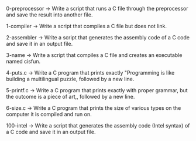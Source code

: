 0-preprocessor -> Write a script that runs a C file through the preprocessor and save the result into another file.

1-compiler -> Write a script that compiles a C file but does not link.

2-assembler -> Write a script that generates the assembly code of a C code and save it in an output file.

3-name -> Write a script that compiles a C file and creates an executable named cisfun.

4-puts.c -> Write a C program that prints exactly "Programming is like building a multilingual puzzle, followed by a new line.

5-printf.c -> Write a C program that prints exactly with proper grammar, but the outcome is a piece of art,, followed by a new line.

6-size.c -> Write a C program that prints the size of various types on the computer it is compiled and run on.


100-intel -> Write a script that generates the assembly code (Intel syntax) of a C code and save it in an output file.


